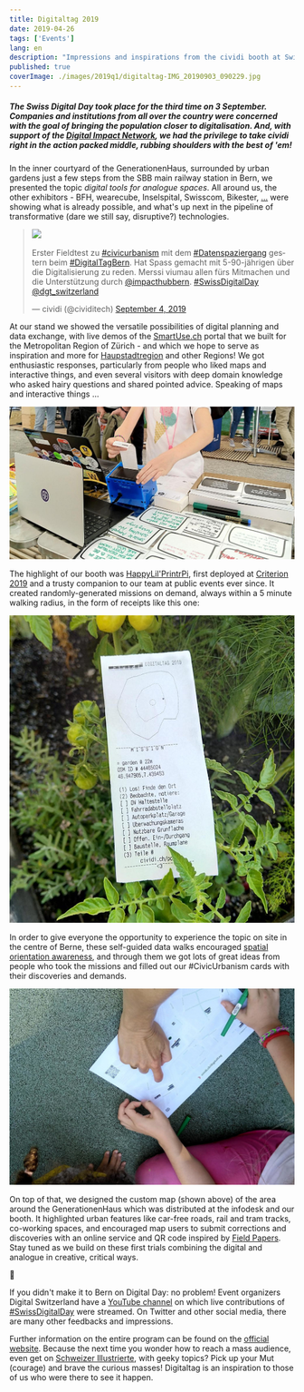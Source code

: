 ```yaml
---
title: Digitaltag 2019
date: 2019-04-26
tags: ['Events']
lang: en
description: "Impressions and inspirations from the cividi booth at Swiss Digital Day 2019"
published: true
coverImage: ./images/2019q1/digitaltag-IMG_20190903_090229.jpg
---
```


##### The Swiss Digital Day took place for the third time on 3 September. Companies and institutions from all over the country were concerned with the goal of bringing the population closer to digitalisation. And, with support of the [Digital Impact Network](https://www.digitalimpact.ch), we had the privilege to take *cividi* right in the action packed middle, rubbing shoulders with the best of 'em!

In the inner courtyard of the GenerationenHaus, surrounded by urban gardens just a few steps from the SBB main railway station in Bern, we presented the topic _digital tools for analogue spaces_. All around us, the other exhibitors - BFH, wearecube, Inselspital, Swisscom, Bikester, [...](https://bern.impacthub.net/event/digitaltag-bern-2019/) were showing what is already possible, and what's up next in the pipeline of transformative (dare we still say, disruptive?) technologies.

<blockquote class="twitter-tweet"><p><img src="https://pbs.twimg.com/media/EDobynZXkAAMVtq?format=jpg&name=small"></p><p lang="de" dir="ltr">Erster Fieldtest zu <a href="https://twitter.com/hashtag/civicurbanism?src=hash&amp;ref_src=twsrc%5Etfw">#civicurbanism</a> mit dem <a href="https://twitter.com/hashtag/Datenspaziergang?src=hash&amp;ref_src=twsrc%5Etfw">#Datenspaziergang</a> gestern beim <a href="https://twitter.com/hashtag/DigitalTagBern?src=hash&amp;ref_src=twsrc%5Etfw">#DigitalTagBern</a>. Hat Spass gemacht mit 5-90-jährigen über die Digitalisierung zu reden. Merssi viumau allen fürs Mitmachen und die Unterstützung durch <a href="https://twitter.com/impacthubbern?ref_src=twsrc%5Etfw">@impacthubbern</a>. <a href="https://twitter.com/hashtag/SwissDigitalDay?src=hash&amp;ref_src=twsrc%5Etfw">#SwissDigitalDay</a> <a href="https://twitter.com/dgt_switzerland?ref_src=twsrc%5Etfw">@dgt_switzerland</a></p>&mdash; cividi (@cividitech) <a href="https://twitter.com/cividitech/status/1169277627502407686?ref_src=twsrc%5Etfw">September 4, 2019</a></blockquote>

At our stand we showed the versatile possibilities of digital planning and data exchange, with live demos of the [SmartUse.ch](https://smartuse.ch) portal that we built for the Metropolitan Region of Zürich - and which we hope to serve as inspiration and more for [Haupstadtregion](https://hauptstadtregion.ch/) and other Regions! We got enthusiastic responses, particularly from people who liked maps and interactive things, and even several visitors with deep domain knowledge who asked hairy questions and shared pointed advice. Speaking of maps and interactive things ...

![](./images/2019q1/digitaltag-IMG_20190903_162113.jpg)

The highlight of our booth was [HappyLil'PrintrPi](https://bitbucket.org/cividi/happylilprintrpi/src/master/README.md), first deployed at [Criterion 2019](https://cividi.be/blog/en/2019-04-26) and a trusty companion to our team at public events ever since. It created randomly-generated missions on demand, always within a 5 minute walking radius, in the form of receipts like this one:

![](./images/2019q1/digitaltag-IMG_20190903_163057.jpg)

In order to give everyone the opportunity to experience the topic on site in the centre of Berne, these self-guided data walks encouraged [spatial orientation awareness](https://www.gislounge.com/spatial-orientation-and-the-brain-the-effects-of-map-reading-and-navigation/), and through them we got lots of great ideas from people who took the missions and filled out our #CivicUrbanism cards with their discoveries and demands.

![](./images/2019q1/digitaltag-IMG_20190903_170636.jpg)

On top of that, we designed the custom map (shown above) of the area around the GenerationenHaus which was distributed at the infodesk and our booth. It highlighted urban features like car-free roads, rail and tram tracks, co-working spaces, and encouraged map users to submit corrections and discoveries with an online service and QR code inspired by [Field Papers](http://fieldpapers.org/). Stay tuned as we build on these first trials combining the digital and analogue in creative, critical ways.

🚀

If you didn't make it to Bern on Digital Day: no problem! Event organizers Digital Switzerland have a [YouTube channel](https://youtu.be/V-gOB5cbhmQ) on which live contributions of [#SwissDigitalDay](https://twitter.com/hashtag/SwissDigitalDay?src=hash&amp;ref_src=twsrc%5Etfw) were streamed. On Twitter and other social media, there are many other feedbacks and impressions.

Further information on the entire program can be found on the [official website](https://www.digitaltag.swiss/). Because the next time you wonder how to reach a mass audience, even get on [Schweizer Illustrierte](https://www.schweizer-illustrierte.ch/people/talk-town/der-video-livestream-aus-bern-und-zurich), with geeky topics? Pick up your Mut (courage) and brave the curious masses! Digitaltag is an inspiration to those of us who were there to see it happen.

